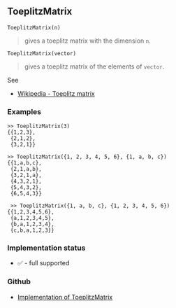 ## ToeplitzMatrix

``` 
ToeplitzMatrix(n)
```

> gives a toeplitz matrix with the dimension `n`.

``` 
ToeplitzMatrix(vector)
```

> gives a toeplitz matrix of the elements of `vector`.

See
* [Wikipedia - Toeplitz matrix](https://en.wikipedia.org/wiki/Toeplitz_matrix)

### Examples
 
```
>> ToeplitzMatrix(3)
{{1,2,3},
 {2,1,2},
 {3,2,1}}

>> ToeplitzMatrix({1, 2, 3, 4, 5, 6}, {1, a, b, c})
{{1,a,b,c},
 {2,1,a,b},
 {3,2,1,a},
 {4,3,2,1},
 {5,4,3,2},
 {6,5,4,3}}
 
 >> ToeplitzMatrix({1, a, b, c}, {1, 2, 3, 4, 5, 6})
{{1,2,3,4,5,6},
 {a,1,2,3,4,5},
 {b,a,1,2,3,4},
 {c,b,a,1,2,3}}
```

### Implementation status

* &#x2705; - full supported

### Github

* [Implementation of ToeplitzMatrix](https://github.com/axkr/symja_android_library/blob/master/symja_android_library/matheclipse-core/src/main/java/org/matheclipse/core/builtin/LinearAlgebra.java#L5119) 
